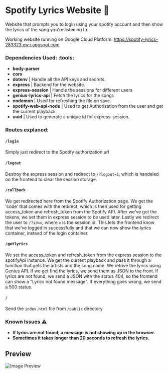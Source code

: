 # Spotify Lyrics Website :musical_note: 
Website that prompts you to login using your spotify account and then show the lyrics of the song you're listening to.

Working website running on Google Cloud Platform: https://spotify-lyrics-283323.ew.r.appspot.com


### Dependencies Used: :tools: 
  * **body-parser**
  * **cors**
  * **dotenv** | Handle all the API keys and secrets.
  * **express** | Backend for the website.
  * **express-session** | Handle the sessions for different users
  * **genius-lyrics-api** | Fetch the lyrics for the songs
  * **nodemon** | Used for refreshing the file on save.
  * **spotify-web-api-node** | Used to get Authorization from the user and get the current playback.
  * **uuid** | Used to generate a unique id for express-session.


### Routes explaned:

#### `/login`
Simply just redirect to the Spotify authorization url

#### `/logout`
Destroy the express session and redirect to `/?logout=1`, which is handeled on the frontend to clear the session storage.

#### `/callback`
We get redirected here from the Spotify Authorization page. We get the 'code' that comes with the redirect, which is then used for getting access_token and refresh_token from the Spotify API. After we've got the tokens, we set them in express session to be used later. Lastly we redirect the user to `/?id=x`, where `x` is the session id. This lets the frontend know that we've logged in successfully and that we can now show the lyrics container, instead of the login container.

#### `/getlyrics`
We set the access_token and refresh_token from the express session to the spotifyApi instance. We get the current playback and pass it through a function that gets the artists and the song name. We retrive the lyrics using Genius API. If we get find the lyrics, we send them as JSON to the front. If lyrics are not found, we send a JSON with the status 404, so the frontend can show a "Lyrics not found message". If everything goes wrong, we send a 500 status.

#### `/`
Send the `index.html` file from `/public` directory

### Known Issues :warning:

 * **If lyrics are not found, a message is not showing up in the browser.**
 * **Sometimes it takes longer than 20 seconds to refresh the lyrics.**

## Preview

![Image Preview](https://i.imgur.com/UEGYU24.png)
